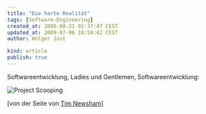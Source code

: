```yaml
---
title: "Die harte Realität"
tags: [Software-Engineering]
created_at: 2006-08-21 01:37:47 CEST
updated_at: 2009-07-06 18:59:42 CEST
author: Holger Just

kind: article
publish: true
---
```


Softwareentwicklung, Ladies und Gentlemen, Softwareentwicklung:

![Project Scooping](/media/entry/2006/08/21/project-scoping.jpg)

[von der Seite von [Tim Newsham](http://www.thenewsh.com/~newsham/)]